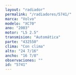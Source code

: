 ```yaml
---
layout: "radiador"
permalink: "/radiadores/5741/"
marca: "Volvo"
modelo: "XC70"
ano: "2003"
motor: "L5 2.5"
transmision: "Automática"
parte: "432550"
clima: "Con clima"
alto: "24 7/16"
ancho: "16 7/8"
observaciones: ""
id: "5741"
---
```


